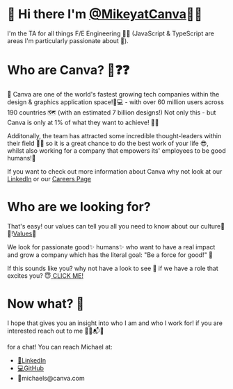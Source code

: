 <h1> 👋 Hi there I'm <a href="https://github.com/MikeyatCanva">@MikeyatCanva</a>🧑‍🚀</h1> 
<p> 
I'm the TA for all things F/E Engineering 🧑‍💻 (JavaScript & TypeScript are areas I'm particularly passionate about 💞).
</p> 

<h1> Who are Canva? 🙋❓❓ </h1> 

<p>
🚀 Canva are one of the world's fastest growing tech companies within the design & graphics application space!📱💻 - with over 60 million users across 190 countries 🗺 (with an estimated 7 billion designs!)
Not only this - but Canva is only at 1% of what they want to achieve! 💫🤩

Additonally, the team has attracted some incredible thought-leaders within their field 🧑‍🚀 so it is a great chance to do the best work of your life 😎, whilst also working for a company that empowers its' employees to be good humans!🥰

If you want to check out more information about Canva why not look at our <a href="https://www.linkedin.com/company/canva/about/">LinkedIn</a> or our <a href="https://www.canva.com/careers/">Careers Page</a>
</p>

<h1> Who are we looking for? </h1>
<p> 
That's easy! our values can tell you all you need to know about our culture🥰💌!<a href="https://www.canva.com/careers/why-canva/">Values</a>💞
  
We look for passionate good✨ humans✨ who want to have a real impact and grow a company which has the literal goal: "Be a force for good!" 🌇

If this sounds like you? why not have a look to see 👀 if we have a role that excites you? 😇<a href="https://www.canva.com/careers/jobs/?team=engineering&specialty=frontend-development"> CLICK ME! </a>
<h1> Now what? 🌱 </h1>

<p>
I hope that gives you an insight into who I am and who I work for! if you are interested reach out to me 🧑‍🚀📬💌

for a chat! 
You can reach Michael at:

<ul>
  <li><a href="https://www.linkedin.com/in/%F0%9F%A7%91%E2%80%8D%F0%9F%9A%80-michael-sarchet-a338b4115/">💬LinkedIn</a></li>
  <li><a href="https://github.com/MikeyatCanva">💻GitHub</a></li>
  <li>📧michaels@canva.com</li>
</ul>
</p>
